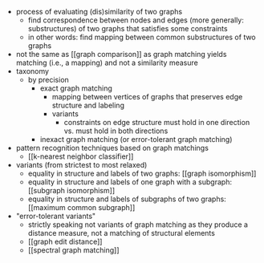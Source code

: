 - process of evaluating (dis)similarity of two graphs
	- find correspondence between nodes and edges (more generally: substructures) of two graphs that satisfies some constraints
	- in other words: find mapping between common substructures of two graphs
- not the same as [[graph comparison]] as graph matching yields matching (i.e., a mapping) and not a similarity measure
- taxonomy
	- by precision
		- exact graph matching
			- mapping between vertices of graphs that preserves edge structure and labeling
			- variants
				- constraints on edge structure must hold in one direction vs. must hold in both directions
		- inexact graph matching (or error-tolerant graph matching)
- pattern recognition techniques based on graph matchings
	- [[k-nearest neighbor classifier]]
- variants (from strictest to most relaxed)
	- equality in structure and labels of two graphs: [[graph isomorphism]]
	- equality in structure and labels of one graph with a subgraph: [[subgraph isomorphism]]
	- equality in structure and labels of subgraphs of two graphs: [[maximum common subgraph]]
- "error-tolerant variants"
	- strictly speaking not variants of graph matching as they produce a distance measure, not a matching of structural elements
	- [[graph edit distance]]
	- [[spectral graph matching]]